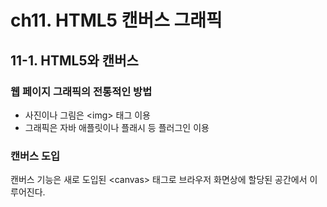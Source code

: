 # ch11. HTML5 캔버스 그래픽

## 11-1. HTML5와 캔버스

### 웹 페이지 그래픽의 전통적인 방법

- 사진이나 그림은 \<img> 태그 이용
- 그래픽은 자바 애플릿이나 플래시 등 플러그인 이용

### 캔버스 도입

캔버스 기능은 새로 도입된 \<canvas> 태그로 브라우저 화면상에 할당된 공간에서 이루어진다.
